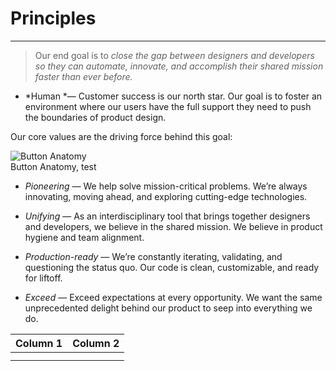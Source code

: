 
# Principles

---

> Our end goal is to *close the gap between designers and developers so they can automate, innovate, and accomplish their shared mission faster than ever before.*

- *Human *— Customer success is our north star. Our goal is to foster an environment where our users have the full support they need to push the boundaries of product design.

Our core values are the driving force behind this goal:

  
![Button Anatomy](https://studio-assets-dev.supernova.io/design-systems/460/f144ab9a-58b5-442b-9f27-72c0cc874290.png?Expires=1977609600&Policy=eyJTdGF0ZW1lbnQiOlt7IlJlc291cmNlIjoiaHR0cHM6Ly9zdHVkaW8tYXNzZXRzLWRldi5zdXBlcm5vdmEuaW8vZGVzaWduLXN5c3RlbXMvNDYwL2YxNDRhYjlhLTU4YjUtNDQyYi05ZjI3LTcyYzBjYzg3NDI5MC5wbmciLCJDb25kaXRpb24iOnsiRGF0ZUxlc3NUaGFuIjp7IkFXUzpFcG9jaFRpbWUiOjE5Nzc2MDk2MDB9fX1dfQ__&Signature=Ob0PyQpOKPZjySCFN1uxAiEUXbQqphMOyHynSvOB0W1sZ2HGMxlQPSXapIQPig6fPr~-QikzxwJvdd7ZpfVmld5nJwsP-kyXOi69~caTCjUtn2u5DSKANofNDokWHrHJRb-K7vnqNhuDBWfMkPXOTd2JSJ~-7fQxq3G-lYC0LmOVOA6Vi~MD1dTzFr0hL4wIEIcXZmMDJ~55svKsMNUAAd3WnfYdqFDtSv9rHzm-3tcf1eLTIKcEx0EHj98XAZTjKKnbx6Nre-IPgAuqZgWjCF2oHXSo2d~7u2jRT7tv0OSMFzEgYPsIEMXPD75yi8-giT~NWJVG3MO0I4Ko9lxaTw__&Key-Pair-Id=APKAJGK34LCCAUR7N6LA)  
Button Anatomy, test  
  


- *Pioneering* — We help solve mission-critical problems. We’re always innovating, moving ahead, and exploring cutting-edge technologies. 

- *Unifying* — As an interdisciplinary tool that brings together designers and developers, we believe in the shared mission. We believe in product hygiene and team alignment.

- *Production-ready* — We’re constantly iterating, validating, and questioning the status quo. Our code is clean, customizable, and ready for liftoff.

- *Exceed* — Exceed expectations at every opportunity. We want the same unprecedented delight behind our product to seep into everything we do.

  
| Column 1 | Column 2 |  
| --- | --- |  
|  |  |  
|  |  |  
